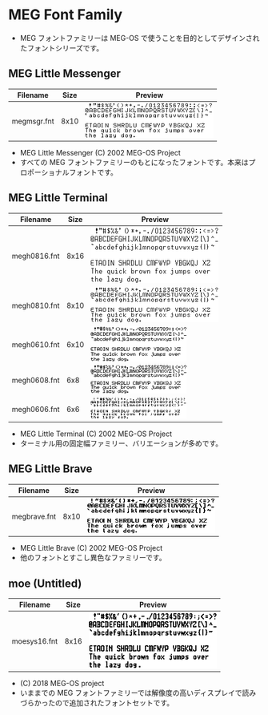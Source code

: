 # MEG Font Family

* MEG フォントファミリーは MEG-OS で使うことを目的としてデザインされたフォントシリーズです。

## MEG Little Messenger

| Filename    | Size | Preview                 |
| ----------- | ---- | ----------------------- |
| megmsgr.fnt | 8x10 | ![](images/megmsgr.png) |

* MEG Little Messenger (C) 2002 MEG-OS Project
* すべての MEG フォントファミリーのもとになったフォントです。本来はプロポーショナルフォントです。

## MEG Little Terminal

| Filename     | Size | Preview                  |
| ------------ | ---- | ------------------------ |
| megh0816.fnt | 8x16 | ![](images/megh0816.png) |
| megh0810.fnt | 8x10 | ![](images/megh0810.png) |
| megh0610.fnt | 6x10 | ![](images/megh0610.png) |
| megh0608.fnt | 6x8  | ![](images/megh0608.png) |
| megh0606.fnt | 6x6 | ![](images/megh0606.png) |

* MEG Little Terminal (C) 2002 MEG-OS Project
* ターミナル用の固定幅ファミリー、バリエーションが多めです。

## MEG Little Brave

| Filename     | Size | Preview                  |
| ------------ | ---- | ------------------------ |
| megbrave.fnt | 8x10 | ![](images/megbrave.png) |

* MEG Little Brave (C) 2002 MEG-OS Project
* 他のフォントとすこし異色なファミリーです。

## moe (Untitled)

| Filename     | Size | Preview                  |
| ------------ | ---- | ------------------------ |
| moesys16.fnt | 8x16 | ![](images/moesys16.png) |

* (C) 2018 MEG-OS project
* いままでの MEG フォントファミリーでは解像度の高いディスプレイで読みづらかったので追加されたフォントセットです。
